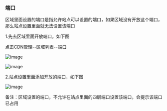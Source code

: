 ### 端口

区域里面设置的端口是指允许站点可以设置的端口，如果区域没有开放这个端口，那么站点设置里面就无法设置该端口

1.先去区域里面开放端口，如下图

点击CDN管理--区域列表--端口

![image](https://user-images.githubusercontent.com/90588289/134643203-7e276f6a-ce2f-40ec-bb61-cdeb3d698f99.png)

![image](https://user-images.githubusercontent.com/90588289/133737538-dac6d144-dc10-41b6-861c-fc12c51396be.png)

2.站点设置里面添加开放的端口，如下图

![image](https://user-images.githubusercontent.com/90588289/133737558-e7410ebc-77b8-41f8-9004-1643aa022f61.png)

备注：区域设置的端口，不允许在站点里面的四层端口设置该端口，会提示该端口已占用
